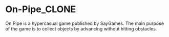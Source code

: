 # On-Pipe_CLONE
On Pipe is a hypercasual game published by SayGames. The main purpose of the game is to collect objects by advancing without hitting obstacles.
